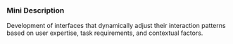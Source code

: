 ### Mini Description

Development of interfaces that dynamically adjust their interaction patterns based on user expertise, task requirements, and contextual factors.
